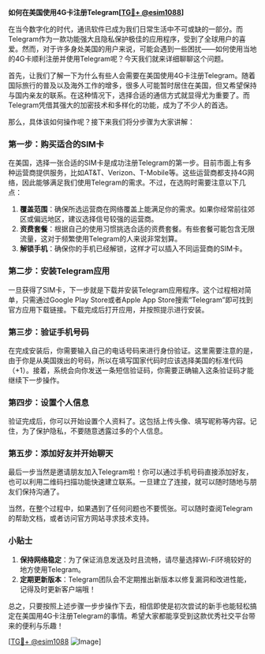 **如何在美国使用4G卡注册Telegram[[TG💪+ @esim1088](https://t.me/s/esim1088)]**

在当今数字化的时代，通讯软件已成为我们日常生活中不可或缺的一部分。而Telegram作为一款功能强大且隐私保护极佳的应用程序，受到了全球用户的喜爱。然而，对于许多身处美国的用户来说，可能会遇到一些困扰——如何使用当地的4G卡顺利注册并使用Telegram呢？今天我们就来详细聊聊这个问题。

首先，让我们了解一下为什么有些人会需要在美国使用4G卡注册Telegram。随着国际旅行的普及以及海外工作的增多，很多人可能暂时居住在美国，但又希望保持与国内亲友的联系。在这种情况下，选择合适的通信方式就显得尤为重要了。而Telegram凭借其强大的加密技术和多样化的功能，成为了不少人的首选。

那么，具体该如何操作呢？接下来我们将分步骤为大家讲解：

### 第一步：购买适合的SIM卡

在美国，选择一张合适的SIM卡是成功注册Telegram的第一步。目前市面上有多种运营商提供服务，比如AT&T、Verizon、T-Mobile等。这些运营商都支持4G网络，因此能够满足我们使用Telegram的需求。不过，在选购时需要注意以下几点：

1. **覆盖范围**：确保所选运营商在网络覆盖上能满足你的需求。如果你经常前往郊区或偏远地区，建议选择信号较强的运营商。
2. **资费套餐**：根据自己的使用习惯挑选合适的资费套餐。有些套餐可能包含无限流量，这对于频繁使用Telegram的人来说非常划算。
3. **解锁手机**：确保你的手机已经解锁，这样才可以插入不同运营商的SIM卡。

### 第二步：安装Telegram应用

一旦获得了SIM卡，下一步就是下载并安装Telegram应用程序。这个过程相对简单，只需通过Google Play Store或者Apple App Store搜索“Telegram”即可找到官方应用下载链接。下载完成后打开应用，并按照提示进行安装。

### 第三步：验证手机号码

在完成安装后，你需要输入自己的电话号码来进行身份验证。这里需要注意的是，由于你是从美国拨出的号码，所以在填写国家代码时应该选择美国的标准代码（+1）。接着，系统会向你发送一条短信验证码，你需要正确输入这条验证码才能继续下一步操作。

### 第四步：设置个人信息

验证完成后，你可以开始设置个人资料了。这包括上传头像、填写昵称等内容。记住，为了保护隐私，不要随意透露过多的个人信息。

### 第五步：添加好友并开始聊天

最后一步当然是邀请朋友加入Telegram啦！你可以通过手机号码直接添加好友，也可以利用二维码扫描功能快速建立联系。一旦建立了连接，就可以随时随地与朋友们保持沟通了。

当然，在整个过程中，如果遇到了任何问题也不要慌张。可以随时查阅Telegram的帮助文档，或者访问官方网站寻求技术支持。

### 小贴士

1. **保持网络稳定**：为了保证消息发送及时且流畅，请尽量选择Wi-Fi环境较好的地方使用Telegram。
2. **定期更新版本**：Telegram团队会不定期推出新版本以修复漏洞和改进性能，记得及时更新客户端哦！

总之，只要按照上述步骤一步步操作下去，相信即使是初次尝试的新手也能轻松搞定在美国用4G卡注册Telegram的事情。希望大家都能享受到这款优秀社交平台带来的便利与乐趣！

[[TG💪+ @esim1088](https://t.me/s/esim1088) ![Image](https://i.postimg.cc/4NQfJmqS/Snipaste-2025-05-13-00-14-12.png)]